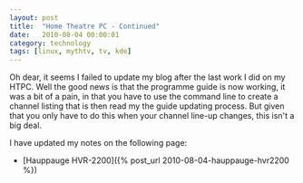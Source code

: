 ```yaml
---
layout: post
title:  "Home Theatre PC - Continued"
date:   2010-08-04 00:00:01
category: technology
tags: [linux, mythtv, tv, kde]
---
```


Oh dear, it seems I failed to update my blog after the last work I did on my HTPC.  Well the good news is that the programme guide is now working, it was a bit of a pain, in that you have to use the command line to create a channel listing that is then read my the guide updating process.  But given that you only have to do this when your channel line-up changes, this isn't a big deal.

<!--more-->

I have updated my notes on the following page:

   * [Hauppauge HVR-2200]({% post_url 2010-08-04-hauppauge-hvr2200 %})

